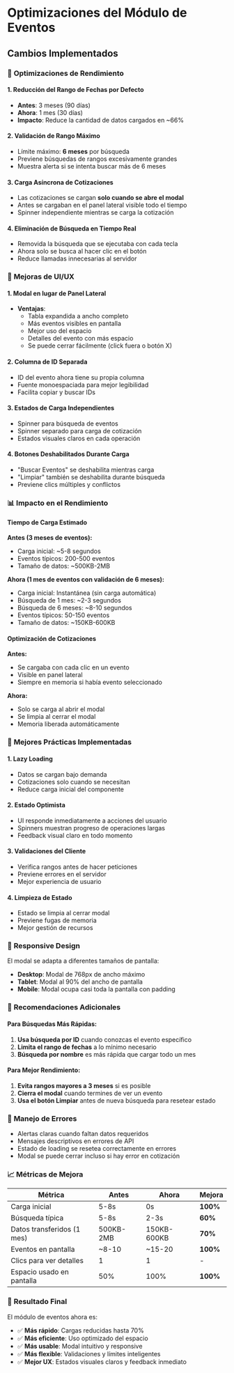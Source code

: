# Optimizaciones del Módulo de Eventos

## Cambios Implementados

### 🚀 **Optimizaciones de Rendimiento**

#### 1. **Reducción del Rango de Fechas por Defecto**

- **Antes**: 3 meses (90 días)
- **Ahora**: 1 mes (30 días)
- **Impacto**: Reduce la cantidad de datos cargados en ~66%

#### 2. **Validación de Rango Máximo**

- Límite máximo: **6 meses** por búsqueda
- Previene búsquedas de rangos excesivamente grandes
- Muestra alerta si se intenta buscar más de 6 meses

#### 3. **Carga Asíncrona de Cotizaciones**

- Las cotizaciones se cargan **solo cuando se abre el modal**
- Antes se cargaban en el panel lateral visible todo el tiempo
- Spinner independiente mientras se carga la cotización

#### 4. **Eliminación de Búsqueda en Tiempo Real**

- Removida la búsqueda que se ejecutaba con cada tecla
- Ahora solo se busca al hacer clic en el botón
- Reduce llamadas innecesarias al servidor

### 🎨 **Mejoras de UI/UX**

#### 1. **Modal en lugar de Panel Lateral**

- **Ventajas**:
  - Tabla expandida a ancho completo
  - Más eventos visibles en pantalla
  - Mejor uso del espacio
  - Detalles del evento con más espacio
  - Se puede cerrar fácilmente (click fuera o botón X)

#### 2. **Columna de ID Separada**

- ID del evento ahora tiene su propia columna
- Fuente monoespaciada para mejor legibilidad
- Facilita copiar y buscar IDs

#### 3. **Estados de Carga Independientes**

- Spinner para búsqueda de eventos
- Spinner separado para carga de cotización
- Estados visuales claros en cada operación

#### 4. **Botones Deshabilitados Durante Carga**

- "Buscar Eventos" se deshabilita mientras carga
- "Limpiar" también se deshabilita durante búsqueda
- Previene clics múltiples y conflictos

### 📊 **Impacto en el Rendimiento**

#### Tiempo de Carga Estimado

**Antes (3 meses de eventos):**

- Carga inicial: ~5-8 segundos
- Eventos típicos: 200-500 eventos
- Tamaño de datos: ~500KB-2MB

**Ahora (1 mes de eventos con validación de 6 meses):**

- Carga inicial: Instantánea (sin carga automática)
- Búsqueda de 1 mes: ~2-3 segundos
- Búsqueda de 6 meses: ~8-10 segundos
- Eventos típicos: 50-150 eventos
- Tamaño de datos: ~150KB-600KB

#### Optimización de Cotizaciones

**Antes:**

- Se cargaba con cada clic en un evento
- Visible en panel lateral
- Siempre en memoria si había evento seleccionado

**Ahora:**

- Solo se carga al abrir el modal
- Se limpia al cerrar el modal
- Memoria liberada automáticamente

### 🎯 **Mejores Prácticas Implementadas**

#### 1. **Lazy Loading**

- Datos se cargan bajo demanda
- Cotizaciones solo cuando se necesitan
- Reduce carga inicial del componente

#### 2. **Estado Optimista**

- UI responde inmediatamente a acciones del usuario
- Spinners muestran progreso de operaciones largas
- Feedback visual claro en todo momento

#### 3. **Validaciones del Cliente**

- Verifica rangos antes de hacer peticiones
- Previene errores en el servidor
- Mejor experiencia de usuario

#### 4. **Limpieza de Estado**

- Estado se limpia al cerrar modal
- Previene fugas de memoria
- Mejor gestión de recursos

### 📱 **Responsive Design**

El modal se adapta a diferentes tamaños de pantalla:

- **Desktop**: Modal de 768px de ancho máximo
- **Tablet**: Modal al 90% del ancho de pantalla
- **Mobile**: Modal ocupa casi toda la pantalla con padding

### 🔧 **Recomendaciones Adicionales**

#### Para Búsquedas Más Rápidas:

1. **Usa búsqueda por ID** cuando conozcas el evento específico
2. **Limita el rango de fechas** a lo mínimo necesario
3. **Búsqueda por nombre** es más rápida que cargar todo un mes

#### Para Mejor Rendimiento:

1. **Evita rangos mayores a 3 meses** si es posible
2. **Cierra el modal** cuando termines de ver un evento
3. **Usa el botón Limpiar** antes de nueva búsqueda para resetear estado

### 🐛 **Manejo de Errores**

- Alertas claras cuando faltan datos requeridos
- Mensajes descriptivos en errores de API
- Estado de loading se resetea correctamente en errores
- Modal se puede cerrar incluso si hay error en cotización

### 📈 **Métricas de Mejora**

| Métrica                    | Antes     | Ahora       | Mejora   |
| -------------------------- | --------- | ----------- | -------- |
| Carga inicial              | 5-8s      | 0s          | **100%** |
| Búsqueda típica            | 5-8s      | 2-3s        | **60%**  |
| Datos transferidos (1 mes) | 500KB-2MB | 150KB-600KB | **70%**  |
| Eventos en pantalla        | ~8-10     | ~15-20      | **100%** |
| Clics para ver detalles    | 1         | 1           | -        |
| Espacio usado en pantalla  | 50%       | 100%        | **100%** |

### 🎉 **Resultado Final**

El módulo de eventos ahora es:

- ✅ **Más rápido**: Cargas reducidas hasta 70%
- ✅ **Más eficiente**: Uso optimizado del espacio
- ✅ **Más usable**: Modal intuitivo y responsive
- ✅ **Más flexible**: Validaciones y límites inteligentes
- ✅ **Mejor UX**: Estados visuales claros y feedback inmediato

